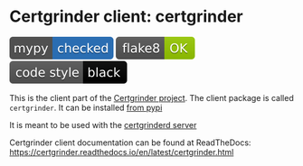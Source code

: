 # Certgrinder client: certgrinder

[![Checked with mypy](../docs/badges/mypy_badge.svg)](http://mypy-lang.org/)
[![Checked with flake8](../docs/badges/flake8-OK-green.svg)](http://flake8.pycqa.org/en/latest/)
[![Codestyle black](../docs/badges/black.svg)](https://github.com/psf/black/)

This is the client part of the [Certgrinder project](https://certgrinder.readthedocs.io/en/latest/introduction.html). The client package is called ``certgrinder``. It can be installed [from pypi](https://pypi.org/project/certgrinder/)

It is meant to be used with the [certgrinderd server](https://pypi.org/project/certgrinderd/)

Certgrinder client documentation can be found at ReadTheDocs: https://certgrinder.readthedocs.io/en/latest/certgrinder.html

